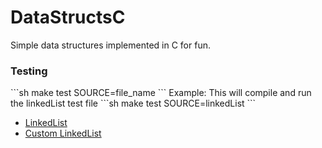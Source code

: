 # DataStructsC
Simple data structures implemented in C for fun.

<h3>Testing</h3>
```sh
make test SOURCE=file_name
```
Example:
This will compile and run the linkedList test file
```sh
make test SOURCE=linkedList
```

- [LinkedList](https://github.com/CedoispirDB/DataStructsC/blob/main/DataStructs/linkedList.c)
- [Custom LinkedList](https://github.com/CedoispirDB/DataStructsC/blob/main/DataStructs/customLinkedList.c)

